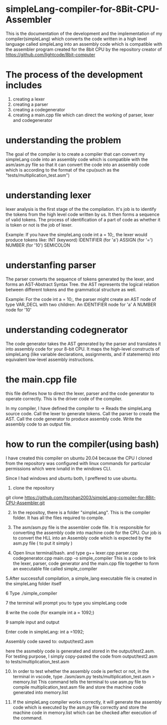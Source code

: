 # simpleLang-compiler-for-8Bit-CPU-Assembler

This is the documentation of the development and the implementation of my compiler(simpleLang) which converts the code written in a high level language called simpleLang into an assembly code which is compatible with the assembler program created for the 8bit CPU by the repository creator of https://github.com/lightcode/8bit-computer

# The process of the development includes
1. creating a lexer
2. creating a parser 
3. creating a codegenerator
4. creating a main.cpp file which can direct the working of parser, lexer and codegenerator

# understanding the problem
The goal of the compiler is to create a compiler that can convert my simpleLang code into an assembly code which is compatible with the asm/asm.py file so that it can convert the code into an assembly code which is according to the format of the cpu(such as the "tests/multiplication_test.asm")

# understanding lexer

lexer analysis is the first stage of the the compilation. It's job is to identify the tokens from the high level code written by us. It then forms a sequence of valid tokens. The process of identification of a part of code as whether it is token or not is the job of lexer.

Example: If you have the simpleLang code int a = 10;, the lexer would produce tokens like:
INT (keyword)
IDENTIFIER (for 'a')
ASSIGN (for '=')
NUMBER (for '10')
SEMICOLON

# understanfing parser

The parser converts the sequence of tokens generated by the lexer, and forms an AST-Abstract Syntax Tree. the AST represents the logical relation between different tokens and the grammatical structure as well.

Example: For the code int a = 10;, the parser might create an AST node of type VAR_DECL with two children:
An IDENTIFIER node for 'a'
A NUMBER node for '10'

# understanding codegnerator

The code generator takes the AST generated by the parser and translates it into assembly code for your 8-bit CPU. It maps the high-level constructs of simpleLang (like variable declarations, assignments, and if statements) into equivalent low-level assembly instructions.

# the main.cpp file

this file defines how to direct the lexer, parser and the code generator to operate  correctly. This is the driver code of the compiler.

In my compiler, I have defined the compiler to  ->
Reads the simpleLang source code.
Call the lexer to generate tokens.
Call the parser to create the AST.
Call the code generator to produce assembly code.
Write the assembly code to an output file.

# how to run the compiler(using bash)

I have created this compiler on ubuntu 20.04 because the CPU I cloned from the repository was configured with linux commands for particular permissions which were ivnalid in the windows CLI. 

Since I had windows and ubuntu both, I preffered to use ubuntu.

1. clone the repository

git clone https://github.com/itsrohan2003/simpleLang-compiler-for-8Bit-CPU-Assembler.git

2. In the repositoy, there is a folder "simpleLang". This is the compiler folder. It has all the files required to compile.

3. The asm/asm.py file is the assembler code file. It is responsible for converting the assembly code into machine code for the CPU. Our job is to convert the HLL into an Assembly code which is expected by the asm.py file ( to put it simply )

4. Open linux terminal/bash. and type
g++ lexer.cpp parser.cpp codegenerator.cpp main.cpp -o simple_compiler
This is a code to link the lexer, parser, code generator and the main.cpp file together to form an executable file called simple_compiler

5.After successfull compilation, a simple_lang executable file is created in the simpleLang folder itself

6 Type ./simple_compiler

7 the terminal will prompt you to type you simpleLang code

8 write the code (for example int a = 1092;)

9 sample input and output 

Enter code in simpleLang:
int a =1092;

Assembly code saved to: output/test2.asm

here the assmebly code is generated and stored in the output/test2.asm. For testing purpose, I simply copy-pasted the code from output/test2.asm to tests/multiplication_test.asm 

10. In order to test whether the assembly code is perfect or not,
in the terminal in vscode, type 
./asm/asm.py tests/multiplication_test.asm > memory.list
This command tells the terminal to use asm.py file to compile multiplication_test.asm file and store the machine code generated into memory.list

11. If the simpleLang compiler works correctly, it will generate the assembly code which is executed by the asm.py file correctly and store the machine code in memory.list which can be checked after execution of the command.
